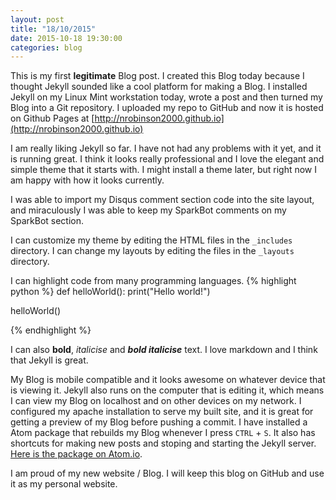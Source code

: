 ```yaml
---
layout: post
title: "18/10/2015"
date: 2015-10-18 19:30:00
categories: blog
---
```


This is my first **legitimate** Blog post.  I created this Blog today because I thought Jekyll sounded like a cool platform for making a Blog.  I installed Jekyll on my Linux Mint workstation today, wrote a post and then turned my Blog into a Git repository.  I uploaded my repo to GitHub and now it is hosted on Github Pages at [http://nrobinson2000.github.io](http://nrobinson2000.github.io)

I am really liking Jekyll so far.  I have not had any problems with it yet, and it is running great.  I think it looks really professional and I love the elegant and simple theme that it starts with.  I might install a theme later, but right now I am happy with how it looks currently.

I was able to import my Disqus comment section code into the site layout, and miraculously I was able to keep my SparkBot comments on my SparkBot section.

I can customize my theme by editing the HTML files in the `_includes` directory.  I can change my layouts by editing the files in the `_layouts` directory.

I can highlight code from many programming languages.
{% highlight python %}
def helloWorld():
  print("Hello world!")

helloWorld()

{% endhighlight %}

I can also **bold**, *italicise* and ***bold italicise*** text.  I love markdown and I think that Jekyll is great.

My Blog is mobile compatible and it looks awesome on whatever device that is viewing it.  Jekyll also runs on the computer that is editing it, which means I can view my Blog on localhost and on other devices on my network.  I configured my apache installation to serve my built site, and it is great for getting a preview of my Blog before pushing a commit.  I have installed a Atom package that rebuilds my Blog whenever I press `CTRL` + `S`.  It also has shortcuts for making new posts and stoping and starting the Jekyll server.  [Here is the package on Atom.io](https://atom.io/packages/jekyll).

I am proud of my new website / Blog.  I will keep this blog on GitHub and use it as my personal website.
